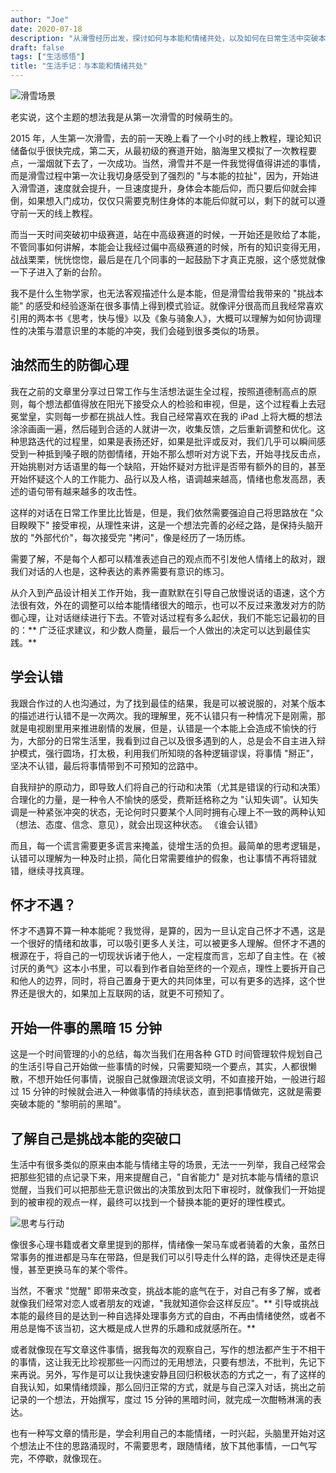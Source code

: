 ```yaml
---
author: "Joe"
date: 2020-07-18
description: "从滑雪经历出发，探讨如何与本能和情绪共处，以及如何在日常生活中突破本能的限制"
draft: false
tags: ["生活感悟"]
title: "生活手记：与本能和情绪共处"
---
```


![滑雪场景](/images/posts/living-with-instincts-and-emotions/skiing-scene.webp)

老实说，这个主题的想法我是从第一次滑雪的时候萌生的。

2015 年，人生第一次滑雪，去的前一天晚上看了一个小时的线上教程，理论知识储备似乎很快完成，第二天，从最初级的赛道开始，脑海里又模拟了一次教程要点，一溜烟就下去了，一次成功。当然，滑雪并不是一件我觉得值得讲述的事情，而是滑雪过程中第一次让我切身感受到了强烈的 "与本能的拉扯"，因为，开始进入滑雪道，速度就会提升，一旦速度提升，身体会本能后仰，而只要后仰就会摔倒，如果想入门成功，仅仅只需要克制住身体的本能后仰就可以，剩下的就可以遵守前一天的线上教程。

而当一天时间突破初中级赛道，站在中高级赛道的时候，一开始还是败给了本能，不管同事如何讲解，本能会让我经过偏中高级赛道的时候，所有的知识变得无用，战战栗栗，恍恍惚惚，最后是在几个同事的一起鼓励下才真正克服，这个感觉就像一下子进入了新的台阶。

我不是什么生物学家，也无法客观描述什么是本能，但是滑雪给我带来的 "挑战本能" 的感受和经验逐渐在很多事情上得到模式验证。就像评分很高而且我经常喜欢引用的两本书《思考，快与慢》以及《象与骑象人》，大概可以理解为如何协调理性的决策与潜意识里的本能的冲突，我们会碰到很多类似的场景。

## 油然而生的防御心理

我在之前的文章里分享过日常工作与生活想法诞生全过程，按照道德制高点的原则，每个想法都值得放在阳光下接受众人的检验和审视，但是，这个过程看上去冠冕堂皇，实则每一步都在挑战人性。我自己经常喜欢在我的 iPad 上将大概的想法涂涂画画一遍，然后碰到合适的人就讲一次，收集反馈，之后重新调整和优化。这种思路迭代的过程里，如果是表扬还好，如果是批评或反对，我们几乎可以瞬间感受到一种抵到嗓子眼的防御情绪，开始不那么想听对方说下去，开始寻找反击点，开始挑剔对方话语里的每一个缺陷，开始怀疑对方批评是否带有额外的目的，甚至开始怀疑这个人的工作能力、品行以及人格，语调越来越高，情绪也愈发高昂，表述的语句带有越来越多的攻击性。

这样的对话在日常工作里比比皆是，但是，我们依然需要强迫自己将思路放在 "众目睽睽下" 接受审视，从理性来讲，这是一个想法完善的必经之路，是保持头脑开放的 "外部代价"，每次接受完 "拷问"，像是经历了一场历练。

需要了解，不是每个人都可以精准表述自己的观点而不引发他人情绪上的敌对，跟我们对话的人也是，这种表达的素养需要有意识的练习。

从介入到产品设计相关工作开始，我一直默默在引导自己放慢说话的语速，这个方法很有效，外在的调整可以给本能情绪很大的暗示，也可以不反过来激发对方的防御心理，让对话继续进行下去。不管对话过程有多么起伏，我们不能忘记最初的目的：** 广泛征求建议，和少数人商量，最后一个人做出的决定可以达到最佳实践。**

## 学会认错

我跟合作过的人也沟通过，为了找到最佳的结果，我是可以被说服的，对某个版本的描述进行认错不是一次两次。我的理解里，死不认错只有一种情况下是刚需，那就是电视剧里用来推进剧情的发展，但是，认错是一个本能上会造成不愉快的行为，大部分的日常生活里，我看到过自己以及很多遇到的人，总是会不自主进入辩护模式，强行圆场，打太极，利用我们所知晓的各种逻辑谬误，将事情 "掰正"，坚决不认错，最后将事情带到不可预知的岔路中。

自我辩护的原动力，即导致人们将自己的行动和决策（尤其是错误的行动和决策）合理化的力量，是一种令人不愉快的感受，费斯廷格称之为 "认知失调"。认知失调是一种紧张冲突的状态，无论何时只要某个人同时拥有心理上不一致的两种认知（想法、态度、信念、意见），就会出现这种状态。 《谁会认错》

而且，每一个谎言需要更多谎言来掩盖，徒增生活的负担。最简单的思考逻辑是，认错可以理解为一种及时止损，简化日常需要维护的假象，也让事情不再将错就错，继续寻找真理。

## 怀才不遇？

怀才不遇算不算一种本能呢？我觉得，是算的，因为一旦认定自己怀才不遇，这是一个很好的情绪和故事，可以吸引更多人关注，可以被更多人理解。但怀才不遇的根源在于，将自己的一切现状诉诸于他人，一定程度而言，忘却了自主性。在《被讨厌的勇气》这本小书里，可以看到作者自始至终的一个观点，理性上要拆开自己和他人的边界，同时，将自己置身于更大的共同体里，可以有更多的选择，这个世界还是很大的，如果加上互联网的话，就更不可预知了。

## 开始一件事的黑暗 15 分钟

这是一个时间管理的小的总结，每次当我们在用各种 GTD 时间管理软件规划自己的生活引导自己开始做一些事情的时候，只需要知晓一个要点，其实，人都很懒散，不想开始任何事情，说服自己就像跟流氓谈文明，不如直接开始，一般进行超过 15 分钟的时候就会进入一种做事情的持续状态，直到把事情做完，这就是需要突破本能的 "黎明前的黑暗"。

## 了解自己是挑战本能的突破口

生活中有很多类似的原来由本能与情绪主导的场景，无法一一列举，我自己经常会把那些犯错的点记录下来，用来提醒自己，"自省能力" 是对抗本能与情绪的意识觉醒，当我们可以把那些无意识做出的决策放到太阳下审视时，就像我们一开始提到的被审视的观点一样，最终可以找到一个替换本能的更好的理性模式。

![思考与行动](/images/posts/living-with-instincts-and-emotions/thinking-and-action.webp)

像很多心理书籍或者文章里提到的那样，情绪像一架马车或者骑着的大象，虽然日常事务的推进都是马车在带路，但是我们可以引导走什么样的路，走得快还是走得慢，甚至更换马车的某个零件。

当然，不奢求 "觉醒" 即带来改变，挑战本能的底气在于，对自己有多了解，或者就像我们经常对恋人或者朋友的戏谑，"我就知道你会这样反应"。** 引导或挑战本能的最终目的是达到一种自选择处理事务方式的自由，不再由情绪使然，或者不用总是悔不该当初，这大概是成人世界的乐趣和成就感所在。**

或者就像现在写文章这件事情，据我每次的观察自己，写作的想法都产生于不相干的事情，这让我无比珍视那些一闪而过的无用想法，只要有想法，不批判，先记下来再说。另外，写作是可以让我快速安静且回归积极状态的方式之一，有了这样的自我认知，如果情绪烦躁，那么回归正常的方式，就是与自己深入对话，挑出之前记录的一个想法，开始撰写，度过 15 分钟的黑暗时间，就完成一次酣畅淋漓的表达。

也有一种写文章的情形是，学会利用自己的本能情绪，一时兴起，头脑里开始对这个想法止不住的思路涌现时，不需要思考，跟随情绪，放下其他事情，一口气写完，不停歇，就像现在。